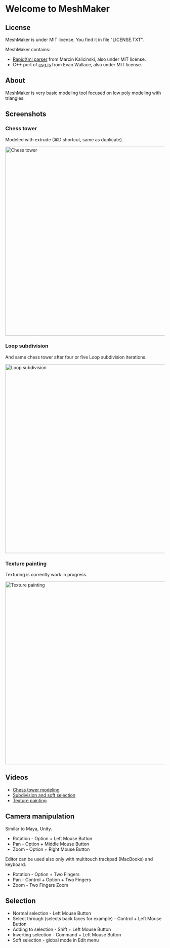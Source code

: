 # Welcome to MeshMaker

## License

MeshMaker is under MIT license. You find it in file "LICENSE.TXT". 

MeshMaker contains:

 * [RapidXml parser](http://rapidxml.sourceforge.net/) from Marcin Kalicinski, also under MIT license.
 * C++ port of [csg.js](https://github.com/evanw/csg.js) from Evan Wallace, also under MIT license.

## About

MeshMaker is very basic modeling tool focused on low poly modeling with triangles.

## Screenshots

### Chess tower

Modeled with extrude (⌘D shortcut, same as duplicate).

<img src="https://github.com/filipkunc/MeshMaker/raw/master/Screenshots/chesstower.png" alt="Chess tower" width="902px" height="597px"></img>

### Loop subdivision

And same chess tower after four or five Loop subdivision iterations.

<img src="https://github.com/filipkunc/MeshMaker/raw/master/Screenshots/loopsubdivision.png" alt="Loop subdivision" width="902px" height="597px"></img>

### Texture painting

Texturing is currently work in progress.

<img src="https://github.com/filipkunc/MeshMaker/raw/master/Screenshots/texturepainting.png" alt="Texture painting" width="785px" height="577px"></img>


## Videos

 * [Chess tower modeling](http://youtu.be/57d63xcT21Y)
 * [Subdivision and soft selection](http://youtu.be/65whhpqHgO4)
 * [Texture painting](http://youtu.be/nCdlcOvYr-c)

## Camera manipulation

Similar to Maya, Unity. 

* Rotation - Option + Left Mouse Button
* Pan - Option + Middle Mouse Button
* Zoom - Option + Right Mouse Button

Editor can be used also only with multitouch trackpad (MacBooks) and keyboard.

* Rotation - Option + Two Fingers
* Pan - Control + Option + Two Fingers
* Zoom - Two Fingers Zoom

## Selection

 * Normal selection - Left Mouse Button
 * Select through (selects back faces for example) - Control + Left Mouse Button
 * Adding to selection - Shift + Left Mouse Button
 * Inverting selection - Command + Left Mouse Button
 * Soft selection - global mode in Edit menu
